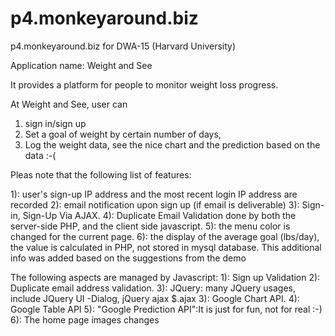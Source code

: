 p4.monkeyaround.biz
===================

p4.monkeyaround.biz for DWA-15 (Harvard University)

Application name: Weight and See

It provides a platform for people to monitor weight loss progress.

At Weight and See,  user can 
1) sign in/sign up
2) Set a goal of weight by certain number of days,
3) Log the weight data, see the nice chart and the prediction based on the data :-(

Pleas note that the following list of features:

1): user's sign-up IP address and the most recent login IP address are recorded
2): email notification upon sign up (if email is deliverable)
3): Sign-in, Sign-Up Via AJAX.
4): Duplicate Email Validation done by both the server-side PHP, and the client side javascript.
5): the menu color is changed for the current page.
6): the display of the average goal (lbs/day), the value is calculated in PHP, not stored in mysql database.
This additional info was added based on the suggestions from the demo


The following aspects are managed by Javascript:
1): Sign up Validation
2): Duplicate email address validation.
3): JQuery: many JQuery usages, include JQuery UI -Dialog, jQuery ajax $.ajax
3): Google Chart API.
4): Google Table API
5): "Google Prediction API":It is just for fun, not for real :-) 
6): The home page images changes
